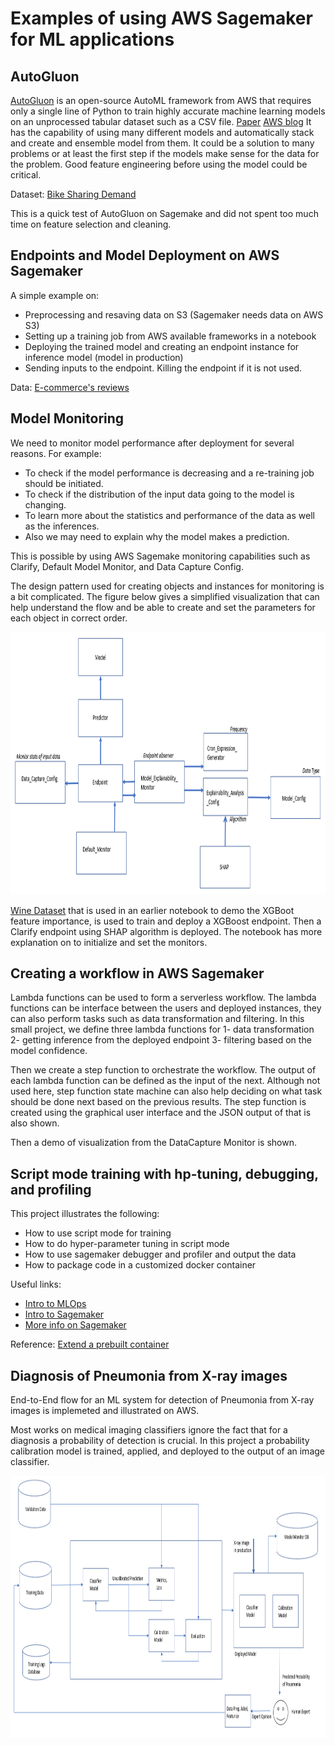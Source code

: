 # Examples of using AWS Sagemaker for ML applications

## AutoGluon

[AutoGluon](https://auto.gluon.ai/stable/index.html) is an open-source AutoML framework from AWS that requires only a single line of Python to train highly accurate machine learning models on an unprocessed tabular dataset such as a CSV file. [Paper](https://arxiv.org/abs/2003.06505) [AWS blog](https://aws.amazon.com/blogs/opensource/machine-learning-with-autogluon-an-open-source-automl-library/)
It has the capability of using many different models and automatically stack and create and ensemble model from them. It could be a solution to many problems or at least the first step if the models make sense for the data for the problem. Good feature engineering before using the model could be critical.

Dataset: [Bike Sharing Demand](https://www.kaggle.com/c/bike-sharing-demand)

This is a quick test of AutoGluon on Sagemake and did not spent too much time on feature selection and cleaning.

## Endpoints and Model Deployment on AWS Sagemaker

A simple example on:
- Preprocessing and resaving data on S3 (Sagemaker needs data on AWS S3)
- Setting up a training job from AWS available frameworks in a notebook
- Deploying the trained model and creating an endpoint instance for inference model (model in production)
- Sending inputs to the endpoint. Killing the endpoint if it is not used.

Data: [E-commerce's reviews](https://www.kaggle.com/code/u601372/e-commerce-s-review/data)

## Model Monitoring

We need to monitor model performance after deployment for several reasons. For example:
- To check if the model performance is decreasing and a re-training job should be initiated.
- To check if the distribution of the input data going to the model is changing.
- To learn more about the statistics and performance of the data as well as the inferences.
- Also we may need to explain why the model makes a prediction.

This is possible by using AWS Sagemake monitoring capabilities such as Clarify, Default Model Monitor, and Data Capture Config.

The design pattern used for creating objects and instances for monitoring is a bit complicated. The figure below gives a simplified visualization that can help understand the flow and be able to create and set the parameters for each object in correct order.

<img src="media/Monitors_Pattern.PNG" width="850" height="420" />

[Wine Dataset](https://scikit-learn.org/stable/modules/generated/sklearn.datasets.load_wine.html) that is used in an earlier notebook to demo the XGBoot feature importance, is used to train and deploy a XGBoost endpoint. Then a Clarify endpoint using SHAP algorithm is deployed. The notebook has more explanation on to initialize and set the monitors.

## Creating a workflow in AWS Sagemaker

Lambda functions can be used to form a serverless workflow. The lambda functions can be interface between the users and deployed instances, they can also perform tasks such as data transformation and filtering. In this small project, we define three lambda functions for 1- data transformation 2- getting inference from the deployed endpoint 3- filtering based on the model confidence.

Then we create a step function to orchestrate the workflow. The output of each lambda function can be defined as the input of the next. Although not used here, step function state machine can also help deciding on what task should be done next based on the previous results. The step function is created using the graphical user interface and the JSON output of that is also shown.

Then a demo of visualization from the DataCapture Monitor is shown.

## Script mode training with hp-tuning, debugging, and profiling

This project illustrates the following:

- How to use script mode for training
- How to do hyper-parameter tuning in script mode
- How to use sagemaker debugger and profiler and output the data
- How to package code in a customized docker container

Useful links:
- [Intro to MLOps](https://medium.com/illumination/introduction-to-mlops-f877ccf10db1)
- [Intro to Sagemaker](https://medium.com/swlh/a-gentle-introduction-to-aws-sagemaker-ml-ai-on-the-cloud-de8dd0191818)
- [More info on Sagemaker](https://medium.com/@rafalb/machine-learning-with-aws-sagemaker-part-1-571d57a757e3)

Reference: [Extend a prebuilt container](https://docs.aws.amazon.com/sagemaker/latest/dg/prebuilt-containers-extend.html)

## Diagnosis of Pneumonia from X-ray images

End-to-End flow for an ML system for detection of Pneumonia from X-ray images is implemeted and illustrated on AWS.

Most works on medical imaging classifiers ignore the fact that for a diagnosis a probability of detection is crucial. In this project a probability calibration model is trained, applied, and deployed to the output of an image classifier.

<img src="media/Pneumonia_Detector_From_Chest_Xray.PNG" width="850" height="420" />
